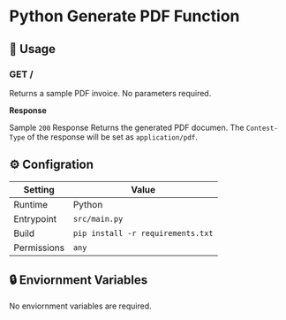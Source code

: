 # Python Generate PDF Function


## 🧰 Usage

### GET /

Returns a sample PDF invoice.
No parameters required.

**Response**

Sample `200` Response
Returns the generated PDF documen. The `Contest-Type` of the response will be set as `application/pdf`.


## ⚙️ Configration

| Setting | Value |
| ------- | ----- |
| Runtime | Python |
| Entrypoint | `src/main.py` |
| Build | `pip install -r requirements.txt` |
| Permissions | `any` |


## 🔒 Enviornment Variables

No enviornment variables are required.
